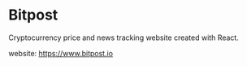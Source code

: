 # Bitpost

Cryptocurrency price and news tracking website created with React.

website: https://www.bitpost.io
